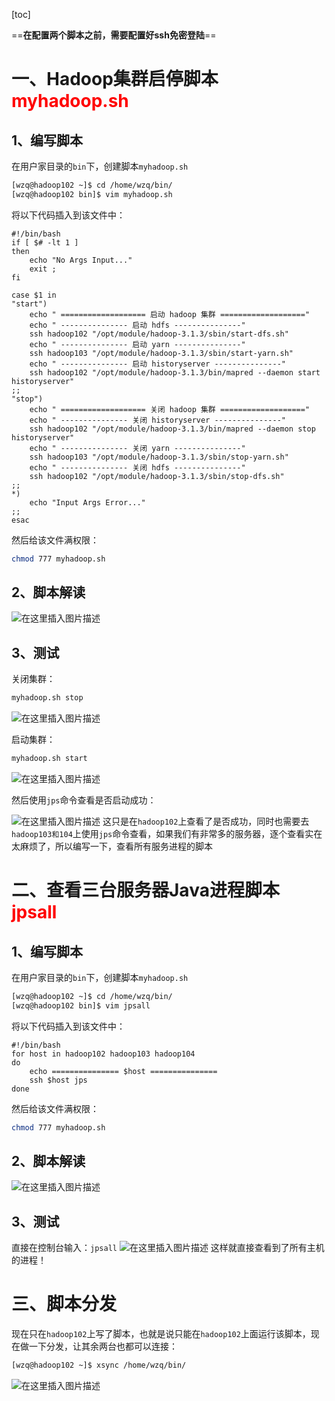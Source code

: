 [toc]

==**在配置两个脚本之前，需要配置好ssh免密登陆**==

# 一、Hadoop集群启停脚本<font color='red'> myhadoop.sh</font>

## 1、编写脚本

在用户家目录的`bin`下，创建脚本`myhadoop.sh`

```bash
[wzq@hadoop102 ~]$ cd /home/wzq/bin/
[wzq@hadoop102 bin]$ vim myhadoop.sh
```

将以下代码插入到该文件中：
```shell
#!/bin/bash
if [ $# -lt 1 ]
then
	echo "No Args Input..."
	exit ;
fi

case $1 in
"start")
	echo " =================== 启动 hadoop 集群 ==================="
	echo " --------------- 启动 hdfs ---------------"
	ssh hadoop102 "/opt/module/hadoop-3.1.3/sbin/start-dfs.sh"
	echo " --------------- 启动 yarn ---------------"
	ssh hadoop103 "/opt/module/hadoop-3.1.3/sbin/start-yarn.sh"
	echo " --------------- 启动 historyserver ---------------"
	ssh hadoop102 "/opt/module/hadoop-3.1.3/bin/mapred --daemon start historyserver"
;;
"stop")
	echo " =================== 关闭 hadoop 集群 ==================="
	echo " --------------- 关闭 historyserver ---------------"
	ssh hadoop102 "/opt/module/hadoop-3.1.3/bin/mapred --daemon stop historyserver"
	echo " --------------- 关闭 yarn ---------------"
	ssh hadoop103 "/opt/module/hadoop-3.1.3/sbin/stop-yarn.sh"
	echo " --------------- 关闭 hdfs ---------------"
	ssh hadoop102 "/opt/module/hadoop-3.1.3/sbin/stop-dfs.sh"
;;
*)
	echo "Input Args Error..."
;;
esac
```

然后给该文件满权限：
```bash
chmod 777 myhadoop.sh
```

## 2、脚本解读
![在这里插入图片描述](https://img-blog.csdnimg.cn/20210404110113388.png?x-oss-process=image/watermark,type_ZmFuZ3poZW5naGVpdGk,shadow_10,text_aHR0cHM6Ly9ibG9nLmNzZG4ubmV0L2xlc2lsZXFpbg==,size_16,color_FFFFFF,t_70)


## 3、测试
关闭集群：

```bash
myhadoop.sh stop
```
![在这里插入图片描述](https://img-blog.csdnimg.cn/20210404110334672.png?x-oss-process=image/watermark,type_ZmFuZ3poZW5naGVpdGk,shadow_10,text_aHR0cHM6Ly9ibG9nLmNzZG4ubmV0L2xlc2lsZXFpbg==,size_16,color_FFFFFF,t_70)

启动集群：
```bash
myhadoop.sh start
```
![在这里插入图片描述](https://img-blog.csdnimg.cn/2021040411050489.png?x-oss-process=image/watermark,type_ZmFuZ3poZW5naGVpdGk,shadow_10,text_aHR0cHM6Ly9ibG9nLmNzZG4ubmV0L2xlc2lsZXFpbg==,size_16,color_FFFFFF,t_70)

然后使用`jps`命令查看是否启动成功：

![在这里插入图片描述](https://img-blog.csdnimg.cn/20210404110529158.png)
这只是在`hadoop102`上查看了是否成功，同时也需要去`hadoop103和104`上使用`jps`命令查看，如果我们有非常多的服务器，逐个查看实在太麻烦了，所以编写一下，查看所有服务进程的脚本

# 二、查看三台服务器Java进程脚本 <font color='red'> jpsall</font>

## 1、编写脚本
在用户家目录的`bin`下，创建脚本`myhadoop.sh`

```bash
[wzq@hadoop102 ~]$ cd /home/wzq/bin/
[wzq@hadoop102 bin]$ vim jpsall
```

将以下代码插入到该文件中：
```shell
#!/bin/bash
for host in hadoop102 hadoop103 hadoop104
do
	echo =============== $host ===============
	ssh $host jps 
done
```

然后给该文件满权限：
```bash
chmod 777 myhadoop.sh
```

## 2、脚本解读
![在这里插入图片描述](https://img-blog.csdnimg.cn/20210404111051227.png)

## 3、测试

直接在控制台输入：`jpsall`
![在这里插入图片描述](https://img-blog.csdnimg.cn/202104041112302.png?x-oss-process=image/watermark,type_ZmFuZ3poZW5naGVpdGk,shadow_10,text_aHR0cHM6Ly9ibG9nLmNzZG4ubmV0L2xlc2lsZXFpbg==,size_16,color_FFFFFF,t_70)
这样就直接查看到了所有主机的进程！


# 三、脚本分发

现在只在`hadoop102`上写了脚本，也就是说只能在`hadoop102`上面运行该脚本，现在做一下分发，让其余两台也都可以连接：

```bash
[wzq@hadoop102 ~]$ xsync /home/wzq/bin/
```
![在这里插入图片描述](https://img-blog.csdnimg.cn/2021040411141743.png?x-oss-process=image/watermark,type_ZmFuZ3poZW5naGVpdGk,shadow_10,text_aHR0cHM6Ly9ibG9nLmNzZG4ubmV0L2xlc2lsZXFpbg==,size_16,color_FFFFFF,t_70)

